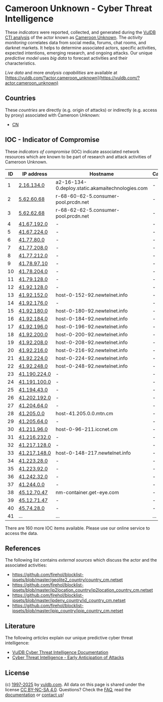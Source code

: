 # Cameroon Unknown - Cyber Threat Intelligence

These _indicators_ were reported, collected, and generated during the [VulDB CTI analysis](https://vuldb.com/?kb.cti) of the actor known as [Cameroon Unknown](https://vuldb.com/?actor.cameroon_unknown). The _activity monitoring_ correlates data from social media, forums, chat rooms, and darknet markets. It helps to determine associated actors, specific activities, expected intentions, emerging research, and ongoing attacks. Our unique _predictive model_ uses _big data_ to forecast activities and their characteristics.

_Live data_ and more _analysis capabilities_ are available at [https://vuldb.com/?actor.cameroon_unknown](https://vuldb.com/?actor.cameroon_unknown)

## Countries

These _countries_ are directly (e.g. origin of attacks) or indirectly (e.g. access by proxy) associated with Cameroon Unknown:

* [CN](https://vuldb.com/?country.cn)

## IOC - Indicator of Compromise

These _indicators of compromise_ (IOC) indicate associated network resources which are known to be part of research and attack activities of Cameroon Unknown.

ID | IP address | Hostname | Campaign | Confidence
-- | ---------- | -------- | -------- | ----------
1 | [2.16.134.0](https://vuldb.com/?ip.2.16.134.0) | a2-16-134-0.deploy.static.akamaitechnologies.com | - | High
2 | [5.62.60.68](https://vuldb.com/?ip.5.62.60.68) | r-68-60-62-5.consumer-pool.prcdn.net | - | High
3 | [5.62.62.68](https://vuldb.com/?ip.5.62.62.68) | r-68-62-62-5.consumer-pool.prcdn.net | - | High
4 | [41.67.192.0](https://vuldb.com/?ip.41.67.192.0) | - | - | High
5 | [41.67.224.0](https://vuldb.com/?ip.41.67.224.0) | - | - | High
6 | [41.77.80.0](https://vuldb.com/?ip.41.77.80.0) | - | - | High
7 | [41.77.208.0](https://vuldb.com/?ip.41.77.208.0) | - | - | High
8 | [41.77.212.0](https://vuldb.com/?ip.41.77.212.0) | - | - | High
9 | [41.78.97.10](https://vuldb.com/?ip.41.78.97.10) | - | - | High
10 | [41.78.204.0](https://vuldb.com/?ip.41.78.204.0) | - | - | High
11 | [41.79.128.0](https://vuldb.com/?ip.41.79.128.0) | - | - | High
12 | [41.92.128.0](https://vuldb.com/?ip.41.92.128.0) | - | - | High
13 | [41.92.152.0](https://vuldb.com/?ip.41.92.152.0) | host-0-152-92.newtelnet.info | - | High
14 | [41.92.176.0](https://vuldb.com/?ip.41.92.176.0) | - | - | High
15 | [41.92.180.0](https://vuldb.com/?ip.41.92.180.0) | host-0-180-92.newtelnet.info | - | High
16 | [41.92.184.0](https://vuldb.com/?ip.41.92.184.0) | host-0-184-92.newtelnet.info | - | High
17 | [41.92.196.0](https://vuldb.com/?ip.41.92.196.0) | host-0-196-92.newtelnet.info | - | High
18 | [41.92.200.0](https://vuldb.com/?ip.41.92.200.0) | host-0-200-92.newtelnet.info | - | High
19 | [41.92.208.0](https://vuldb.com/?ip.41.92.208.0) | host-0-208-92.newtelnet.info | - | High
20 | [41.92.216.0](https://vuldb.com/?ip.41.92.216.0) | host-0-216-92.newtelnet.info | - | High
21 | [41.92.224.0](https://vuldb.com/?ip.41.92.224.0) | host-0-224-92.newtelnet.info | - | High
22 | [41.92.248.0](https://vuldb.com/?ip.41.92.248.0) | host-0-248-92.newtelnet.info | - | High
23 | [41.190.224.0](https://vuldb.com/?ip.41.190.224.0) | - | - | High
24 | [41.191.100.0](https://vuldb.com/?ip.41.191.100.0) | - | - | High
25 | [41.194.43.0](https://vuldb.com/?ip.41.194.43.0) | - | - | High
26 | [41.202.192.0](https://vuldb.com/?ip.41.202.192.0) | - | - | High
27 | [41.204.64.0](https://vuldb.com/?ip.41.204.64.0) | - | - | High
28 | [41.205.0.0](https://vuldb.com/?ip.41.205.0.0) | host-41.205.0.0.mtn.cm | - | High
29 | [41.205.64.0](https://vuldb.com/?ip.41.205.64.0) | - | - | High
30 | [41.211.96.0](https://vuldb.com/?ip.41.211.96.0) | host-0-96-211.iccnet.cm | - | High
31 | [41.216.232.0](https://vuldb.com/?ip.41.216.232.0) | - | - | High
32 | [41.217.128.0](https://vuldb.com/?ip.41.217.128.0) | - | - | High
33 | [41.217.148.0](https://vuldb.com/?ip.41.217.148.0) | host-0-148-217.newtelnet.info | - | High
34 | [41.223.28.0](https://vuldb.com/?ip.41.223.28.0) | - | - | High
35 | [41.223.92.0](https://vuldb.com/?ip.41.223.92.0) | - | - | High
36 | [41.242.32.0](https://vuldb.com/?ip.41.242.32.0) | - | - | High
37 | [41.244.0.0](https://vuldb.com/?ip.41.244.0.0) | - | - | High
38 | [45.12.70.47](https://vuldb.com/?ip.45.12.70.47) | nm-container.get-eye.com | - | High
39 | [45.12.71.47](https://vuldb.com/?ip.45.12.71.47) | - | - | High
40 | [45.74.28.0](https://vuldb.com/?ip.45.74.28.0) | - | - | High
41 | ... | ... | ... | ...

There are 160 more IOC items available. Please use our online service to access the data.

## References

The following list contains _external sources_ which discuss the actor and the associated activities:

* https://github.com/firehol/blocklist-ipsets/blob/master/geolite2_country/country_cm.netset
* https://github.com/firehol/blocklist-ipsets/blob/master/ip2location_country/ip2location_country_cm.netset
* https://github.com/firehol/blocklist-ipsets/blob/master/ipdeny_country/id_country_cm.netset
* https://github.com/firehol/blocklist-ipsets/blob/master/ipip_country/ipip_country_cm.netset

## Literature

The following _articles_ explain our unique predictive cyber threat intelligence:

* [VulDB Cyber Threat Intelligence Documentation](https://vuldb.com/?kb.cti)
* [Cyber Threat Intelligence - Early Anticipation of Attacks](https://www.scip.ch/en/?labs.20201022)

## License

(c) [1997-2025](https://vuldb.com/?kb.changelog) by [vuldb.com](https://vuldb.com/?kb.about). All data on this page is shared under the license [CC BY-NC-SA 4.0](https://creativecommons.org/licenses/by-nc-sa/4.0/). Questions? Check the [FAQ](https://vuldb.com/?kb.faq), read the [documentation](https://vuldb.com/?kb) or [contact us](https://vuldb.com/?contact)!
